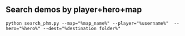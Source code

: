 ## Search demos by player+hero+map

    python search_phm.py --map="%map_name%" --player="%username%"  --hero="%hero%" --dest="%destination folder%"